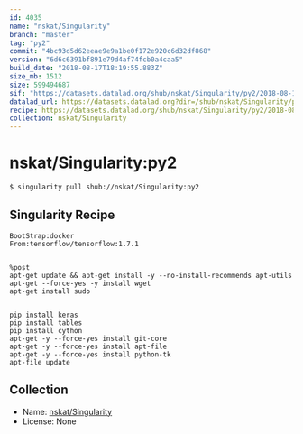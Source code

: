 ```yaml
---
id: 4035
name: "nskat/Singularity"
branch: "master"
tag: "py2"
commit: "4bc93d5d62eeae9e9a1be0f172e920c6d32df868"
version: "6d6c6391bf891e79d4af74fcb0a4caa5"
build_date: "2018-08-17T18:19:55.883Z"
size_mb: 1512
size: 599494687
sif: "https://datasets.datalad.org/shub/nskat/Singularity/py2/2018-08-17-4bc93d5d-6d6c6391/6d6c6391bf891e79d4af74fcb0a4caa5.simg"
datalad_url: https://datasets.datalad.org?dir=/shub/nskat/Singularity/py2/2018-08-17-4bc93d5d-6d6c6391/
recipe: https://datasets.datalad.org/shub/nskat/Singularity/py2/2018-08-17-4bc93d5d-6d6c6391/Singularity
collection: nskat/Singularity
---
```


# nskat/Singularity:py2

```bash
$ singularity pull shub://nskat/Singularity:py2
```

## Singularity Recipe

```singularity
BootStrap:docker
From:tensorflow/tensorflow:1.7.1


%post
apt-get update && apt-get install -y --no-install-recommends apt-utils
apt-get --force-yes -y install wget
apt-get install sudo


pip install keras
pip install tables
pip install cython
apt-get -y --force-yes install git-core
apt-get -y --force-yes install apt-file 
apt-get -y --force-yes install python-tk
apt-file update
```

## Collection

 - Name: [nskat/Singularity](https://github.com/nskat/Singularity)
 - License: None

